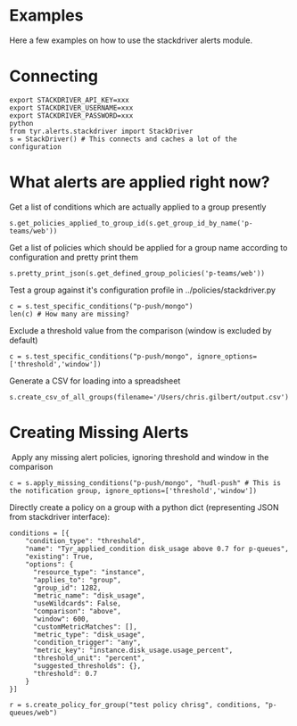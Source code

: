 # Examples

Here a few examples on how to use the stackdriver alerts module.


# Connecting

```
export STACKDRIVER_API_KEY=xxx
export STACKDRIVER_USERNAME=xxx
export STACKDRIVER_PASSWORD=xxx
python
from tyr.alerts.stackdriver import StackDriver
s = StackDriver() # This connects and caches a lot of the configuration
```


# What alerts are applied right now?
Get a list of conditions which are actually applied to a group presently
```
s.get_policies_applied_to_group_id(s.get_group_id_by_name('p-teams/web'))
```
Get a list of policies which should be applied for a group name according to configuration and pretty print them
```
s.pretty_print_json(s.get_defined_group_policies('p-teams/web'))
```

Test a group against it's configuration profile in ../policies/stackdriver.py
```
c = s.test_specific_conditions("p-push/mongo")
len(c) # How many are missing?
```
Exclude a threshold value from the comparison (window is excluded by default)
```
c = s.test_specific_conditions("p-push/mongo", ignore_options=['threshold','window'])
```

Generate a CSV for loading into a spreadsheet
```
s.create_csv_of_all_groups(filename='/Users/chris.gilbert/output.csv')
```


# Creating Missing Alerts

 Apply any missing alert policies, ignoring threshold and window in the comparison
```
c = s.apply_missing_conditions("p-push/mongo", "hudl-push" # This is the notification group, ignore_options=['threshold','window'])
```

Directly create a policy on a group with a python dict (representing JSON from stackdriver interface):
```
conditions = [{
    "condition_type": "threshold",
    "name": "Tyr_applied_condition disk_usage above 0.7 for p-queues",
    "existing": True,
    "options": {
      "resource_type": "instance",
      "applies_to": "group",
      "group_id": 1282,
      "metric_name": "disk_usage",
      "useWildcards": False,
      "comparison": "above",
      "window": 600,
      "customMetricMatches": [],
      "metric_type": "disk_usage",
      "condition_trigger": "any",
      "metric_key": "instance.disk_usage.usage_percent",
      "threshold_unit": "percent",
      "suggested_thresholds": {},
      "threshold": 0.7
    }
}]

r = s.create_policy_for_group("test policy chrisg", conditions, "p-queues/web")
```



